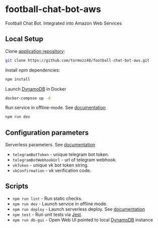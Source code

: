 # football-chat-bot-aws
Football Chat Bot. Integrated into Amazon Web Services

## Local Setup

Clone [application repository](https://github.com/tormozz48/football-chat-bot-aws):
```bash
git clone https://github.com/tormozz48/football-chat-bot-aws.git
```

Install npm dependencies:
```bash
npm install
```

Launch [DynamoDB](https://aws.amazon.com/dynamodb/) in Docker
```bash
docker-compose up -d
```

Run service in offline-mode. See [documentation](https://www.serverless.com/plugins/serverless-offline)
```bash
npm run dev
```

## Configuration parameters

Serverless parameters. See [documentation](https://www.serverless.com/framework/docs/guides/parameters)

* `telegramBotToken` - unique telegram bot token.
* `telegramBotWebhookUrl` - url of telegram webhook.
* `vkToken` - unique vk bot token string.
* `vkConfirmation` - vk verification code.

## Scripts

* `npm run lint` - Run static checks.
* `npm run dev` - Launch service in offline mode.
* `npm run deploy` - Launch serverless deploy. See [documentation](https://www.serverless.com/framework/docs/providers/aws/guide/deploying)
* `npm test` - Run unit tests via [Jest](https://jestjs.io/).
* `npm run db-gui` - Open Web UI pointed to local [DynamoDB](https://aws.amazon.com/dynamodb/) instance